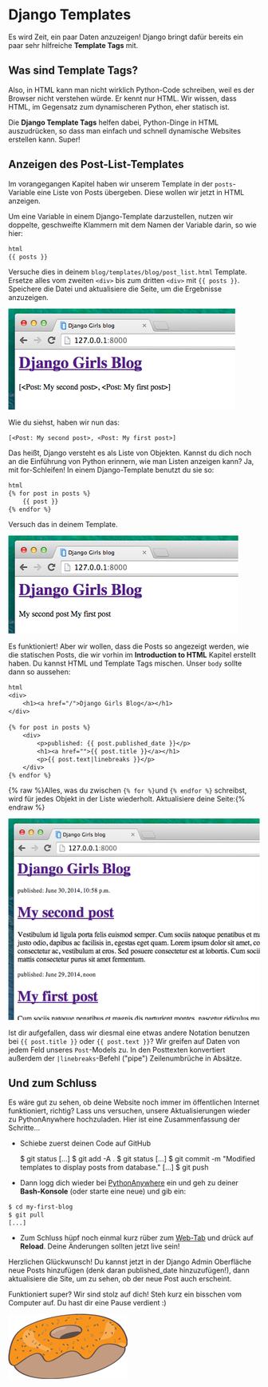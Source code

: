 # Django Templates

Es wird Zeit, ein paar Daten anzuzeigen! Django bringt dafür bereits ein paar sehr hilfreiche **Template Tags** mit.

## Was sind Template Tags?

Also, in HTML kann man nicht wirklich Python-Code schreiben, weil es der Browser nicht verstehen würde. Er kennt nur HTML. Wir wissen, dass HTML, im Gegensatz zum dynamischeren Python, eher statisch ist.

Die **Django Template Tags** helfen dabei, Python-Dinge in HTML auszudrücken, so dass man einfach und schnell dynamische Websites erstellen kann. Super!

## Anzeigen des Post-List-Templates

Im vorangegangen Kapitel haben wir unserem Template in der `posts`-Variable eine Liste von Posts übergeben. Diese wollen wir jetzt in HTML anzeigen.

Um eine Variable in einem Django-Template darzustellen, nutzen wir doppelte, geschweifte Klammern mit dem Namen der Variable darin, so wie hier:

    html
    {{ posts }}
    

Versuche dies in deinem `blog/templates/blog/post_list.html` Template. Ersetze alles vom zweiten `<div>` bis zum dritten `<div>` mit `{{ posts }}`. Speichere die Datei und aktualisiere die Seite, um die Ergebnisse anzuzeigen.

![Abbildung 13.1][1]

 [1]: images/step1.png

Wie du siehst, haben wir nun das:

    [<Post: My second post>, <Post: My first post>]
    

Das heißt, Django versteht es als Liste von Objekten. Kannst du dich noch an die Einführung von Python erinnern, wie man Listen anzeigen kann? Ja, mit for-Schleifen! In einem Django-Template benutzt du sie so:

    html
    {% for post in posts %}
        {{ post }}
    {% endfor %}
    

Versuch das in deinem Template.

![Abbildung 13.2][2]

 [2]: images/step2.png

Es funktioniert! Aber wir wollen, dass die Posts so angezeigt werden, wie die statischen Posts, die wir vorhin im **Introduction to HTML** Kapitel erstellt haben. Du kannst HTML und Template Tags mischen. Unser `body` sollte dann so aussehen:

    html
    <div>
        <h1><a href="/">Django Girls Blog</a></h1>
    </div>
    
    {% for post in posts %}
        <div>
            <p>published: {{ post.published_date }}</p>
            <h1><a href="">{{ post.title }}</a></h1>
            <p>{{ post.text|linebreaks }}</p>
        </div>
    {% endfor %}
    

{% raw %}Alles, was du zwischen `{% for %}`und `{% endfor %}` schreibst, wird für jedes Objekt in der Liste wiederholt. Aktualisiere deine Seite:{% endraw %}

![Abbildung 13.3][3]

 [3]: images/step3.png

Ist dir aufgefallen, dass wir diesmal eine etwas andere Notation benutzen bei `{{ post.title }}` oder `{{ post.text }}`? Wir greifen auf Daten von jedem Feld unseres `Post`-Models zu. In den Posttexten konvertiert außerdem der `|linebreaks`-Befehl ("pipe") Zeilenumbrüche in Absätze.

## Und zum Schluss

Es wäre gut zu sehen, ob deine Website noch immer im öffentlichen Internet funktioniert, richtig? Lass uns versuchen, unsere Aktualisierungen wieder zu PythonAnywhere hochzuladen. Hier ist eine Zusammenfassung der Schritte...

*   Schiebe zuerst deinen Code auf GitHub

    $ git status 
    [...]
    $ git add -A . 
    $ git status 
    [...]
    $ git commit -m "Modified templates to display posts from database." 
    [...] $ git push
    

*   Dann logg dich wieder bei [PythonAnywhere][4] ein und geh zu deiner **Bash-Konsole** (oder starte eine neue) und gib ein:

 [4]: https://www.pythonanywhere.com/consoles/

    $ cd my-first-blog
    $ git pull 
    [...]
    

*   Zum Schluss hüpf noch einmal kurz rüber zum [Web-Tab][5] und drück auf **Reload**. Deine Änderungen sollten jetzt live sein!

 [5]: https://www.pythonanywhere.com/web_app_setup/

Herzlichen Glückwunsch! Du kannst jetzt in der Django Admin Oberfläche neue Posts hinzufügen (denk daran published_date hinzuzufügen!), dann aktualisiere die Site, um zu sehen, ob der neue Post auch erscheint.

Funktioniert super? Wir sind stolz auf dich! Steh kurz ein bisschen vom Computer auf. Du hast dir eine Pause verdient :)

![Abbildung 13.4][6]

 [6]: images/donut.png